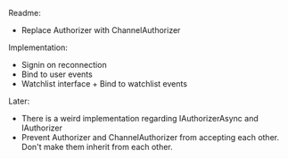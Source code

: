 Readme:
- Replace Authorizer with ChannelAuthorizer


Implementation:
- Signin on reconnection
- Bind to user events
- Watchlist interface + Bind to watchlist events

Later:
- There is a weird implementation regarding IAuthorizerAsync and IAuthorizer
- Prevent Authorizer and ChannelAuthorizer from accepting each other. Don't make them inherit from each other.

